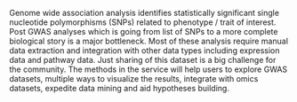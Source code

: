 Genome wide association analysis identifies statistically significant single nucleotide polymorphisms (SNPs) related to phenotype / trait of interest. Post GWAS analyses which is going from list of SNPs to a more complete biological story is a major bottleneck. Most of these analysis require manual data extraction and integration with other data types including expression data and pathway data. Just sharing of this dataset is a big challenge for the community. The methods in the service will help users to explore GWAS datasets, multiple ways to visualize the results, integrate with omics datasets, expedite data mining and aid hypotheses building.
